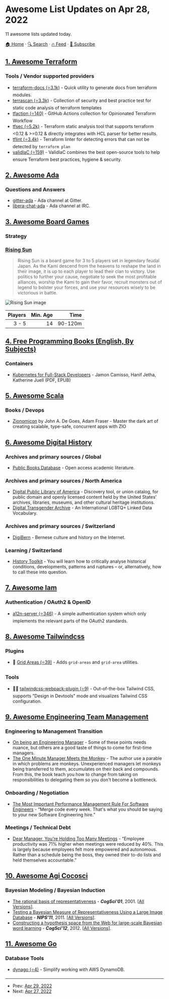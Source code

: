 # Awesome List Updates on Apr 28, 2022

11 awesome lists updated today.

[🏠 Home](/README.md) · [🔍 Search](https://www.trackawesomelist.com/search/) · [🔥 Feed](https://www.trackawesomelist.com/rss.xml) · [📮 Subscribe](https://trackawesomelist.us17.list-manage.com/subscribe?u=d2f0117aa829c83a63ec63c2f&id=36a103854c)



## [1. Awesome Terraform](/content/shuaibiyy/awesome-terraform/README.md)

### Tools / Vendor supported providers

*   [terraform-docs (⭐3.1k)](https://github.com/terraform-docs/terraform-docs) - Quick utility to generate docs from terraform modules.
*   [terrascan (⭐3.3k)](https://github.com/accurics/terrascan) - Collection of security and best practice test for static code analysis of terraform templates
*   [tfaction (⭐140)](https://github.com/suzuki-shunsuke/tfaction) - GitHub Actions collection for Opinionated Terraform Workflow
*   [tfsec (⭐5.2k)](https://github.com/aquasecurity/tfsec) - Terraform static analysis tool that supports terraform <0.12 & >=0.12 & directly integrates with HCL parser for better results.
*   [tflint (⭐3.4k)](https://github.com/terraform-linters/tflint) - Terraform linter for detecting errors that can not be detected by `terraform plan`
*   [validIaC (⭐159)](https://github.com/gofireflyio/validiac) - ValidIaC combines the best open-source tools to help ensure Terraform best practices, hygiene & security.

## [2. Awesome Ada](/content/ohenley/awesome-ada/README.md)

### Questions and Answers

*   [gitter-ada](https://gitter.im/ada-lang/Lobby) - Ada channel at Gitter.
*   [libera-chat-ada](https://libera.chat/) - Ada channel at IRC.

## [3. Awesome Board Games](/content/edm00se/awesome-board-games/README.md)

### Strategy

### [Rising Sun](https://boardgamegeek.com/boardgame/205896/rising-sun)

> Rising Sun is a board game for 3 to 5 players set in legendary feudal Japan. As the Kami descend from the heavens to reshape the land in their image, it is up to each player to lead their clan to victory. Use politics to further your cause, negotiate to seek the most profitable alliances, worship the Kami to gain their favor, recruit monsters out of legend to bolster your forces, and use your resources wisely to be victorious in battle.

![Rising Sun image](https://cf.geekdo-images.com/iwevA6XmiNLHn1QnGUucqw__itemrep/img/QC2OAbicZssRpGJkUmp0Zbto-cs=/fit-in/246x300/filters:strip_icc\(\)/pic3880340.jpg)

| Players | Min. Age |    Time |
| ------: | -------: | ------: |
|   3 - 5 |       14 | 90-120m |

## [4. Free Programming Books (English, By Subjects)](/content/EbookFoundation/free-programming-books/books/free-programming-books-subjects/README.md)

### Containers

*   [Kubernetes for Full-Stack Developers](https://www.digitalocean.com/community/books/digitalocean-ebook-kubernetes-for-full-stack-developers) - Jamon Camisso, Hanif Jetha, Katherine Juell (PDF, EPUB)

## [5. Awesome Scala](/content/lauris/awesome-scala/README.md)

### Books / Devops

*   [Zionomicon](https://www.zionomicon.com) by John A. De Goes, Adam Fraser - Master the dark art of creating scalable, type-safe, concurrent apps with ZIO

## [6. Awesome Digital History](/content/maehr/awesome-digital-history/README.md)

### Archives and primary sources / Global

*   [Public Books Database](http://www.publicbooks.org/public-books-database/) - Open access academic literature.

### Archives and primary sources / North America

*   [Digital Public Library of America](https://dp.la/) - Discovery tool, or union catalog, for public domain and openly licensed content held by the United States' archives, libraries, museums, and other cultural heritage institutions.
*   [Digital Transgender Archive](https://www.digitaltransgenderarchive.net/) - An International LGBTQ+ Linked Data Vocabulary.

### Archives and primary sources / Switzerland

*   [DigiBern](https://www.digibern.ch/) - Bernese culture and history on the Internet.

### Learning / Switzerland

*   [History Toolkit](https://dg.philhist.unibas.ch/en/studium/history-a-toolkit-for-students/) - You will learn how to critically analyse historical conditions, developments, patterns and ruptures – or, alternatively, how to call these into question.

## [7. Awesome Iam](/content/kdeldycke/awesome-iam/README.md)

### Authentication / OAuth2 & OpenID

*   [a12n-server (⭐346)](https://github.com/curveball/a12n-server) - A simple authentication system which only implements the relevant parts of the OAuth2 standards.

## [8. Awesome Tailwindcss](/content/aniftyco/awesome-tailwindcss/README.md)

### Plugins

*   💼 [Grid Areas (⭐39)](https://github.com/SavvyWombat/tailwindcss-grid-areas) - Adds `grid-areas` and `grid-area` utilities.

### Tools

*   💼🔧 [tailwindcss-webpack-plugin (⭐9)](https://github.com/await-ovo/tailwindcss-webpack-plugin) - Out-of-the-box Tailwind CSS, supports "Design in Devtools" mode and visualizes Tailwind CSS configuration.

## [9. Awesome Engineering Team Management](/content/kdeldycke/awesome-engineering-team-management/README.md)

### Engineering to Management Transition

*   [On being an Engineering Manager](https://ruiper.es/f746f5b7fff042c0a2565b6e36d236a4) - Some of these points needs nuance, but others are a good taste of things to come for first-time managers.
*   [The One Minute Manager Meets the Monkey](https://amzn.com/0688103804/?tag=kevideld-20) - The author use a parable in which problems are monkeys. Unexperienced managers let monkeys being transferred to them, accumulates on their back and compounds. From this, the book teach you how to change from taking on responsibilities to delegating them so you don't become a bottleneck.

### Onboarding / Negotiation

*   [The Most Important Performance Management Rule For Software Engineers](https://staysaasy.com/startups/2022/04/03/performance-management.html) - “Merge code every week. That's what you should be saying to your new Software Engineering hire.”

### Meetings / Technical Debt

*   [Dear Manager, You're Holding Too Many Meetings](https://hbr.org/2022/03/dear-manager-youre-holding-too-many-meetings) - “Employee productivity was 71% higher when meetings were reduced by 40%. This is largely because employees felt more empowered and autonomous. Rather than a schedule being the boss, they owned their to-do lists and held themselves accountable.”

## [10. Awesome Agi Cocosci](/content/YuzheSHI/awesome-agi-cocosci/README.md)

### Bayesian Modeling / Bayesian Induction

*   [The rational basis of representativeness](http://web.mit.edu/cocosci/archive/Papers/cogsci01_final.pdf) - ***CogSci'01***, 2001. \[[All Versions](https://scholar.google.com/scholar?cluster=11464039134248091466\&hl=en\&as_sdt=0,5)].
*   [Testing a Bayesian Measure of Representativeness Using a Large Image Database](https://proceedings.neurips.cc/paper/2011/hash/2c89109d42178de8a367c0228f169bf8-Abstract.html) - ***NIPS'11***, 2011. \[[All Versions](https://scholar.google.com/scholar?cluster=8576570792794301292\&hl=en\&as_sdt=0,5)].
*   [Constructing a hypothesis space from the Web for large-scale Bayesian word learning](https://cocosci.princeton.edu/tom/papers/abbott_cogsci2012_wordnet.pdf) - ***CogSci'12***, 2012. \[[All Versions](https://scholar.google.com/scholar?cluster=9266416266046851766\&hl=en\&as_sdt=0,5)].

## [11. Awesome Go](/content/avelino/awesome-go/README.md)

### Database Tools

*   [dynago (⭐4)](https://github.com/twharmon/dynago) - Simplify working with AWS DynamoDB.

---

- Prev: [Apr 29, 2022](/content/2022/04/29/README.md)
- Next: [Apr 27, 2022](/content/2022/04/27/README.md)